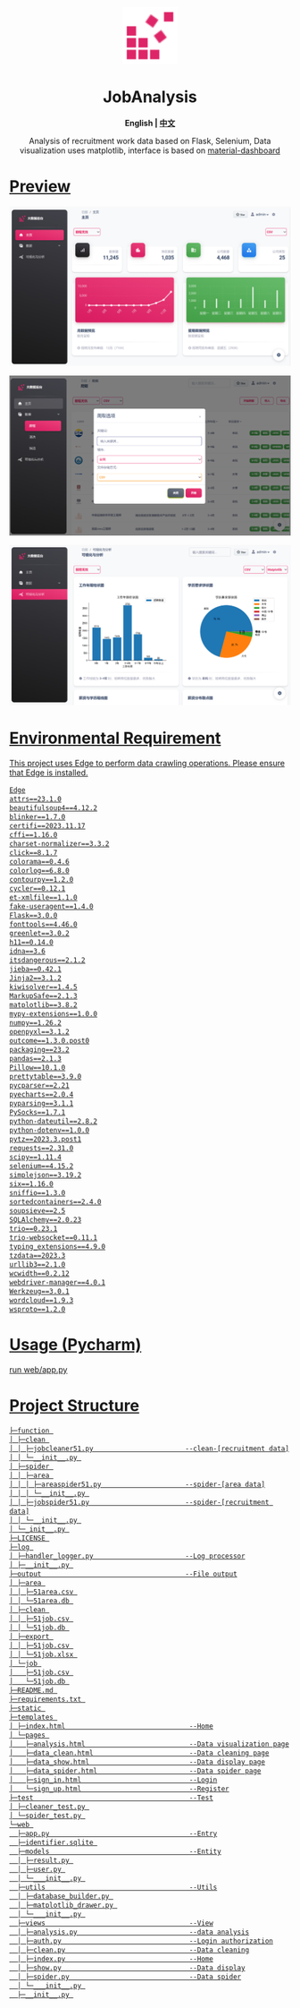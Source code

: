 <div align=center>
    <img style="text-align:center" src="https://raw.githubusercontent.com/isixe/JobAnalysis/main/static/img/logo/favicon.svg" width=20%  alt="favicon.ico"/>
    <h1>JobAnalysis</h1>
    <b>English | <a href="https://github.com/isixe/JobAnalysis/blob/main/README-cn.md">中文</a></b>
    <p></p>
    <p>Analysis of recruitment work data based on Flask, Selenium, Data visualization uses matplotlib, interface is based on <a href="https://github.com/creativetimofficial/material-dashboard">material-dashboard</p>
</div>

# Preview
![Home](https://github.com/isixe/JobAnalysis/blob/main/doc/img/home.png?raw=true)

![data spider](https://github.com/isixe/JobAnalysis/blob/main/doc/img/spider.png?raw=true)

![data analysis](https://github.com/isixe/JobAnalysis/blob/main/doc/img/analysis.png?raw=true)

# Environmental Requirement
This project uses Edge to perform data crawling operations. Please ensure that Edge is installed.
```
Edge
attrs==23.1.0
beautifulsoup4==4.12.2
blinker==1.7.0
certifi==2023.11.17
cffi==1.16.0
charset-normalizer==3.3.2
click==8.1.7
colorama==0.4.6
colorlog==6.8.0
contourpy==1.2.0
cycler==0.12.1
et-xmlfile==1.1.0
fake-useragent==1.4.0
Flask==3.0.0
fonttools==4.46.0
greenlet==3.0.2
h11==0.14.0
idna==3.6
itsdangerous==2.1.2
jieba==0.42.1
Jinja2==3.1.2
kiwisolver==1.4.5
MarkupSafe==2.1.3
matplotlib==3.8.2
mypy-extensions==1.0.0
numpy==1.26.2
openpyxl==3.1.2
outcome==1.3.0.post0
packaging==23.2
pandas==2.1.3
Pillow==10.1.0
prettytable==3.9.0
pycparser==2.21
pyecharts==2.0.4
pyparsing==3.1.1
PySocks==1.7.1
python-dateutil==2.8.2
python-dotenv==1.0.0
pytz==2023.3.post1
requests==2.31.0
scipy==1.11.4
selenium==4.15.2
simplejson==3.19.2
six==1.16.0
sniffio==1.3.0
sortedcontainers==2.4.0
soupsieve==2.5
SQLAlchemy==2.0.23
trio==0.23.1
trio-websocket==0.11.1
typing_extensions==4.9.0
tzdata==2023.3
urllib3==2.1.0
wcwidth==0.2.12
webdriver-manager==4.0.1
Werkzeug==3.0.1
wordcloud==1.9.3
wsproto==1.2.0
```
# Usage (Pycharm)
run web/app.py

# Project Structure
```
├─function 
│ ├─clean 
│ │ ├─jobcleaner51.py                       --clean-[recruitment data]
│ │ └─__init__.py 
│ ├─spider 
│ │ ├─area 
│ │ │ ├─areaspider51.py                     --spider-[area data]
│ │ │ └─__init__.py 
│ │ ├─jobspider51.py                        --spider-[recruitment data]
│ │ └─__init__.py 
│ └─_init__.py 
├─LICENSE 
├─log 
│ ├─handler_logger.py                       --Log processor
│ ├─__init__.py 
├─output                                    --File output
│ ├─area 
│ │ ├─51area.csv 
│ │ └─51area.db 
│ ├─clean 
│ │ ├─51job.csv 
│ │ └─51job.db 
│ ├─export 
│ │ ├─51job.csv 
│ │ └─51job.xlsx 
│ └─job 
│   ├─51job.csv 
│   └─51job.db 
├─README.md 
├─requirements.txt 
├─static 
├─templates 
│ ├─index.html                               --Home
│ └─pages 
│   ├─analysis.html                          --Data visualization page
│   ├─data_clean.html                        --Data cleaning page
│   ├─data_show.html                         --Data display page
│   ├─data_spider.html                       --Data spider page
│   ├─sign_in.html                           --Login
│   └─sign_up.html                           --Register
├─test                                       --Test
│ ├─cleaner_test.py 
│ └─spider_test.py 
└─web 
  ├─app.py                                   --Entry
  ├─identifier.sqlite 
  ├─models                                   --Entity
  │ ├─result.py 
  │ ├─user.py 
  │ └─___init__.py 
  ├─utils                                    --Utils
  │ ├─database_builder.py 
  │ ├─matplotlib_drawer.py 
  │ └─___init__.py 
  ├─views                                    --View
  │ ├─analysis.py                            --data analysis
  │ ├─auth.py                                --Login authorization
  │ ├─clean.py                               --Data cleaning
  │ ├─index.py                               --Home
  │ ├─show.py                                --Data display
  │ ├─spider.py                              --Data spider
  │ └─___init__.py 
  ├─__init__.py 
```
